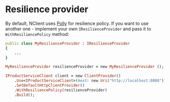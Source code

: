 # Resilience provider
By default, NClient uses [Polly](https://github.com/App-vNext/Polly) for resilience policy. 
If you want to use another one - implement your own `IResilienceProvider` and pass it to `WithResiliencePolicy` method:

```ruby
public class MyResilienceProvider : IResilienceProvider
{
    ...
}

MyResilienceProvider resilienceProvider = new MyResilienceProvider ();

IProductServiceClient client = new ClientProvider()
    .Use<IProductServiceClient>(host: new Uri("http://localhost:8080"))
    .SetDefaultHttpClientProvider()
    .WithResiliencePolicy(resilienceProvider)
    .Build();
```
